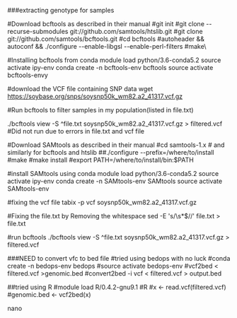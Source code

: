 ###extracting genotype for samples 

#Download bcftools as described in their manual
#git init
#git clone --recurse-submodules git://github.com/samtools/htslib.git
#git clone git://github.com/samtools/bcftools.git
#cd bcftools
#autoheader && autoconf && ./configure --enable-libgsl --enable-perl-filters
#make\

#Installing bcftools from conda 
module load python/3.6-conda5.2
source activate ipy-env
conda create -n bcftools-env bcftools
source activate bcftools-envy

#download the VCF file containing SNP data 
wget https://soybase.org/snps/soysnp50k_wm82.a2_41317.vcf.gz

#Run bcftools to filter samples in my population(listed in file.txt)

./bcftools view -S ^file.txt soysnp50k_wm82.a2_41317.vcf.gz > filtered.vcf #Did not run due to errors in file.txt and vcf file 


#Download SAMtools as described in their manual 
#cd samtools-1.x    # and similarly for bcftools and htslib
##./configure --prefix=/where/to/install
#make
#make install
#export PATH=/where/to/install/bin:$PATH 


#install SAMtools using conda 
module load python/3.6-conda5.2
source activate ipy-env
conda create -n SAMtools-env SAMtools
source activate SAMtools-env

#fixing the vcf file 
tabix -p vcf soysnp50k_wm82.a2_41317.vcf.gz


#Fixing the file.txt by Removing the whitespace
sed -E 's/\s*$//' file.txt > file.txt

#run bcftools 
./bcftools view -S ^file.txt soysnp50k_wm82.a2_41317.vcf.gz > filtered.vcf


###NEED to convert vfc to bed file 
#tried using bedops with no luck
#conda create -n bedops-env bedops
#source activate bedops-env
#vcf2bed < filtered.vcf >genomic.bed
#convert2bed -i vcf < filtered.vcf > output.bed



##tried using R
#module load R/0.4.2-gnu9.1
#R
#x <- read.vcf(filtered.vcf)
#genomic.bed <- vcf2bed(x)

nano 